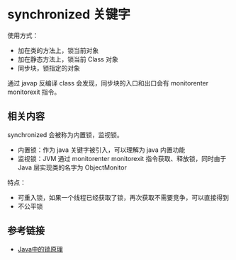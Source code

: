 # synchronized 关键字

使用方式：

- 加在类的方法上，锁当前对象
- 加在静态方法上，锁当前 Class 对象
- 同步块，锁指定的对象

通过 javap 反编译 class 会发现，同步块的入口和出口会有 monitorenter monitorexit 指令。

## 相关内容

synchronized 会被称为内置锁，监视锁。

- 内置锁：作为 java 关键字被引入，可以理解为 java 内置功能
- 监视锁：JVM 通过 monitorenter monitorexit 指令获取、释放锁，同时由于 Java 层实现类的名字为 ObjectMonitor 

特点：

- 可重入锁，如果一个线程已经获取了锁，再次获取不需要竞争，可以直接得到
- 不公平锁

## 参考链接

- [Java中的锁原理](https://www.jianshu.com/p/b691968c2834)